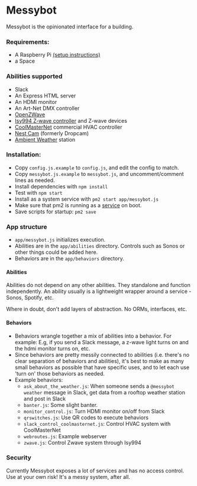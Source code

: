# Messybot

Messybot is the opinionated interface for a building. 

### Requirements:

- A Raspberry Pi [(setup instructions)](https://github.com/dantaeyoung/messybot/blob/master/pi_setup.md)
- a Space

### Abilities supported

- Slack
- An Express HTML server
- An HDMI monitor
- An Art-Net DMX controller
- [OpenZWave](http://www.openzwave.com/)
- [Isy994 Z-wave controller](https://www.universal-devices.com/residential/isy994izw-series/) and Z-wave devices
- [CoolMasterNet](https://coolautomation.com/products/coolmasternet/) commercial HVAC controller
- [Nest Cam](https://nest.com/cameras/) (formerly Dropcam)
- [Ambient Weather](https://www.ambientweather.com/) station

### Installation:

- Copy `config.js.example` to `config.js`, and edit the config to match.
- Copy `messybot.js.example` to `messybot.js`, and uncomment/comment lines as needed.
- Install dependencies with `npm install`
- Test with `npm start`
- Install as a system service with `pm2 start app/messybot.js`
- Make sure that pm2 is running as a [service](http://pm2.keymetrics.io/docs/usage/startup/#generating-a-startup-script) on boot.
- Save scripts for startup: `pm2 save`


### App structure

- `app/messybot.js` initializes execution.
- Abilities are in the `app/abilities` directory. Controls such as Sonos or other things could be added here.
- Behaviors are in the `app/behaviors` directory.

#### Abilities

Abilities do not depend on any other abilities. They standalone and function independently. An ability usually is a lightweight wrapper around a service - Sonos, Spotify, etc.

Where in doubt, don't add layers of abstraction. No ORMs, interfaces, etc. 

#### Behaviors

- Behaviors wrangle together a mix of abilities into a behavior. For example: E.g, if you send a Slack message, a z-wave light turns on and the hdmi monitor turns on, etc.
- Since behaviors are pretty messily connected to abilities (i.e. there's no clear separation of behaviors and abilities), it's best to make as many small behaviors as possible that have specific uses, and to let each use 'turn on' those behaviors as needed.
- Example behaviors: 
  - `ask_about_the_weather.js`: When someone sends a `@messybot weather` message in Slack, get data from a rooftop weather station and post in Slack
  - `banter.js`: Some slight banter.
  - `monitor_control.js`: Turn HDMI monitor on/off from Slack
  - `qrswitches.js`: Use QR codes to execute behaviors
  - `slack_control_coolmasternet.js`: Control HVAC system with CoolMasterNet
  - `webroutes.js`: Example webserver
  - `zwave.js`: Control Zwave system through Isy994


### Security

Currently Messybot exposes a lot of services and has no access control. Use at your own risk! It's a messy system, after all.


